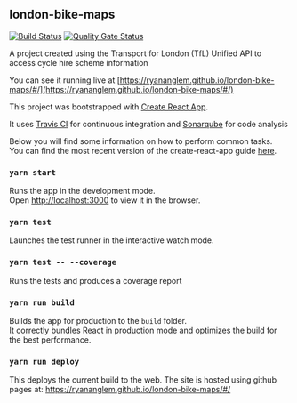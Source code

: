 ## london-bike-maps

[![Build Status](https://travis-ci.org/ryananglem/london-bike-maps.svg?branch=master)](https://travis-ci.org/ryananglem/london-bike-maps)
[![Quality Gate Status](https://sonarcloud.io/api/project_badges/measure?project=london-bike-maps&metric=alert_status)](https://sonarcloud.io/dashboard?id=london-bike-maps)

A project created using the Transport for London (TfL) Unified API to access cycle hire scheme information

You can see it running live at [https://ryananglem.github.io/london-bike-maps/#/](https://ryananglem.github.io/london-bike-maps/#/)

This project was bootstrapped with [Create React App](https://github.com/facebookincubator/create-react-app).

It uses [Travis CI](https://travis-ci.org/) for continuous integration and [Sonarqube](https://sonarcloud.io/dashboard?id=london-bike-maps) for code analysis

Below you will find some information on how to perform common tasks.<br>
You can find the most recent version of the create-react-app guide [here](https://github.com/facebookincubator/create-react-app/blob/master/packages/react-scripts/template/README.md).

### `yarn start`

Runs the app in the development mode.<br>
Open [http://localhost:3000](http://localhost:3000) to view it in the browser.

### `yarn test`

Launches the test runner in the interactive watch mode.<br>

### `yarn test -- --coverage`

Runs the tests and produces a coverage report

### `yarn run build`

Builds the app for production to the `build` folder.<br>
It correctly bundles React in production mode and optimizes the build for the best performance.

### `yarn run deploy`

This deploys the current build to the web. The site is hosted using github pages at:
https://ryananglem.github.io/london-bike-maps/#/

